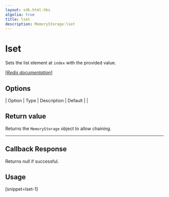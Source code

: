 ```yaml
---
layout: sdk.html.hbs
algolia: true
title: lset
description: MemoryStorage:lset
---
```


  

# lset
Sets the list element at `index` with the provided value.

[[_Redis documentation_]](https://redis.io/commands/lset)


## Options

| Option | Type | Description | Default |
|
## Return value

Returns the `MemoryStorage` object to allow chaining.

---

## Callback Response

Returns null if successful.
## Usage

[snippet=lset-1]
